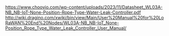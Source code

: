 https://www.choovio.com/wp-content/uploads/2023/11/Datasheet_WL03A-NB_NB-IoT-None-Position-Rope-Type-Water-Leak-Controller.pdf
http://wiki.dragino.com/xwiki/bin/view/Main/User%20Manual%20for%20LoRaWAN%20End%20Nodes/WL03A-NB_NB-IoT_None-Position_Rope_Type_Water_Leak_Controller_User_Manual/
